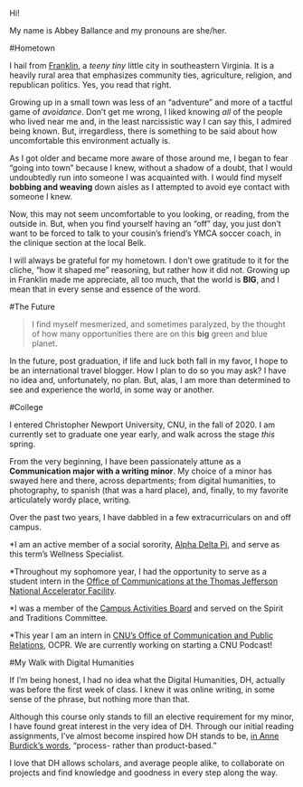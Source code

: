 Hi! 

My name is Abbey Ballance and my pronouns are she/her. 

#Hometown

I hail from [Franklin](https://www.visitfranklinsouthamptonva.com/), a _teeny tiny_ little city in southeastern Virginia. It is a heavily rural area that emphasizes community ties, agriculture, religion, and republican politics. Yes, you read that right. 

Growing up in a small town was less of an “adventure” and more of a tactful game of _avoidance_. Don’t get me wrong, I liked knowing _all_ of the people who lived near me and, in the least narcissistic way I can say this, I admired being known. But, irregardless, there is something to be said about how uncomfortable this environment actually is. 

As I got older and became more aware of those around me, I began to fear “going into town” because I knew, without a shadow of a doubt, that I would undoubtedly run into someone I was acquainted with. I would find myself **bobbing and weaving** down aisles as I attempted to avoid eye contact with someone I knew. 

Now, this may not seem uncomfortable to you looking, or reading, from the outside in. But, when you find yourself having an “off” day, you just don’t want to be forced to talk to your cousin’s friend’s YMCA soccer coach, in the clinique section at the local Belk.

I will always be grateful for my hometown. I don’t owe gratitude to it for the cliche, “how it shaped me” reasoning, but rather how it did not. Growing up in Franklin made me appreciate, all too much, that the world is **BIG**, and I mean that in every sense and essence of the word. 

#The Future

>I find myself mesmerized, and sometimes paralyzed, by the thought of how many opportunities there are on this **big** green and blue planet. 

In the future, post graduation, if life and luck both fall in my favor, I hope to be an international travel blogger. How I plan to do so you may ask? I have no idea and, unfortunately, no plan. But, alas, I am more than determined to see and experience the world, in some way or another. 

#College

I entered Christopher Newport University, CNU, in the fall of 2020. I am currently set to graduate one year early, and walk across the stage _this_ spring. 

From the very beginning, I have been passionately attune as a **Communication major with a writing minor**. My choice of a minor has swayed here and there, across departments; from digital humanities, to photography, to spanish (that was a hard place), and, finally, to my favorite articulately wordy place, writing. 

Over the past two years, I have dabbled in a few extracurriculars on and off campus. 

*I am an active member of a social sorority, [Alpha Delta Pi](https://www.alphadeltapi.org/), and serve as this term’s Wellness Specialist. 

*Throughout my sophomore year, I had the opportunity to serve as a student intern in the [Office of Communications at the Thomas Jefferson National Accelerator Facility](https://www.jlab.org/about/comms). 

*I was a member of the [Campus Activities Board](https://thecompass.cnu.edu/organization/cab) and served on the Spirit and Traditions Committee. 

*This year I am an intern in [CNU’s Office of Communication and Public Relations](https://cnu.edu/ocpr/), OCPR. We are currently working on starting a CNU Podcast! 

#My Walk with Digital Humanities

If I’m being honest, I had no idea what the Digital Humanities, DH, actually was before the first week of class. I knew it was online writing, in some sense of the phrase, but nothing more than that. 

Although this course only stands to fill an elective requirement for my minor, I have found great interest in the very idea of DH. Through our initial reading assignments, I’ve almost become inspired how DH stands to be, [in Anne Burdick’s words](https://jeffreyschnapp.com/wp-content/uploads/2013/01/D_H_ShortGuide.pdf), “process- rather than product-based.”  

I love that DH allows scholars, and average people alike, to collaborate on projects and find knowledge and goodness in every step along the way. 

